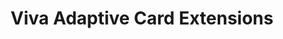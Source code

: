 ---
title: "Viva Adaptive Card Extensions"
description: "Repository for the Viva Connections Viva Adaptive Card (ACE) sample solutions from Microsoft and community. "
image: "images/samples-background-viva-aces.webp"
externalLink: "https://github.com/pnp/sp-dev-fx-aces"
---